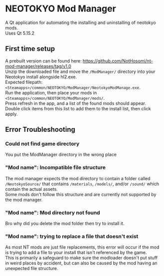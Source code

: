 # NEOTOKYO Mod Manager
A Qt application for automating the installing and uninstalling of neotokyo mods.  
Uses Qt 5.15.2  

## First time setup
A prebuilt version can be found here: https://github.com/NotHosomi/nt-mod-manager/releases/tag/v1.0  
Unzip the downloaded file and move the `/ModManager/` directory into your Neotokyo install alongside hl2.exe.   
Expected filepath: `<Steamapps>/common/NEOTOKYO/ModManager/NeotokyoModManage.exe`.  
Run the application, then place your mods in `<Steamapps>/common/NEOTOKYO/ModManager/mods/`.  
Press refresh in the app, and a list of the found mods should appear.  
Double click items from this list to add them to the install list, then click apply.  

## Error Troubleshooting
### Could not find game directory
You put the ModManager directory in the wrong place  

### "Mod name": Incompatible file structure
The mod manager expects the mod directory to contain a folder called `/NeotokyoSource/` that contains `/materials`, `/models/`, and/or `/sound/` which contain the actual assets.  
Some mods don't follow this structure and are currently not supported by the mod manager.  

### "Mod name": Mod directory not found
Bro why did you delete the mod folder then try to install it.  

### "Mod name": trying to replace a file that doesn't exist
As most NT mods are just file replacements, this error will occur if the mod is trying to add a file to your install that isn't referenced by the game.  
This is primarily a safeguard to make sure the modloader doesn't put stuff in weird places by accident, but can also be caused by the mod having an unexpected file structure.  